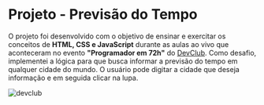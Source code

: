 <h1>Projeto - Previsão do Tempo</h1>
<p>O projeto foi desenvolvido com o objetivo de ensinar e exercitar os conceitos de <b>HTML, CSS e JavaScript</b> durante as aulas ao vivo que aconteceram no evento <b>"Programador em 72h"</b> do <a href = "https://rodolfomori.com.br/devclub/">DevClub</a>. Como desafio, implementei a lógica para que busca informar a previsão do tempo em qualquer cidade do mundo. O usuário pode digitar a cidade que deseja informação e em seguida clicar na lupa.</p>

![devclub](https://github.com/1906742/Super-Mario/assets/167143233/7c220189-433c-4412-bff5-25af4b10a2af) 
